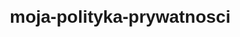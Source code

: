 # moja-polityka-prywatnosci
<!DOCTYPE html>
<html lang="pl">
<head>
    <meta charset="UTF-8">
    <meta name="viewport" content="width=device-width, initial-scale=1.0">
    <title>Polityka prywatności</title>
    <style>
        body {
            font-family: Arial, sans-serif;
            margin: 20px;
        }

        #logo {
            max-width: 200px;
            height: auto;
        }
    </style>
</head>
<body>
    <header>
        <img id="logo" src="c:\Users\Wiktor\Desktop\WiseMedia\Identyfikacja WiseMedia\Logo przezroczyste.png" alt="Logo firmy">
    </header>

    <main>
        <h1>Polityka prywatności</h1>
        <p>Postanowienia ogólne 
            1.	Przedmiotowa Polityka Prywatności jest dokumentem zawierającym informacje o zasadach gromadzenia i przetwarzaniu danych udostępnionych za pomocą funkcji Facebook Lead Ad. 
            2.	Dane osobowe 
            3.	Administratorem danych osobowych uzyskanych poprzez formularz Facebook Lead Ad jest WiseMedia działająca pod CARFIX Monika Jańczyk. 
            4.	Z Inspektorem Ochrony Danych Osobowych można skontaktować się pod następującym adresem e-mail: wiktorjanczyk@gmail.com.
            5.	Przetwarzanie danych osobowych Użytkownika będzie się odbywać na podstawie art. 6 ust. 1 lit a) RODO, tj. udzielonej przez zgody, w celach marketingowych. Odbiorcami danych osobowych Użytkownika są lub zależnie od potrzeb administratora mogą być pracownicy i współpracownicy WiseMedia, podwykonawcy WiseMedia w zakresie usług związanych z marketingiem oraz portal Facebook. 
            6.	Dane osobowe Użytkownika będą przetwarzane w celach marketingowych do czasu odwołania zgody na przetwarzanie danych osobowych lub ustania celów marketingowych WiseMedia. 
            7.	W związku z podaniem danych osobowych Użytkownik ma prawo dostępu do treści swoich danych oraz prawo ich sprostowania, prawo do żądania od WiseMedia usunięcia, ograniczenia przetwarzania danych oraz prawo do przenoszenia danych, prawo wniesienia sprzeciwu, prawo do cofnięcia zgody na ich przetwarzanie w dowolnym momencie bez wpływu na zgodność z prawem przetwarzania, którego dokonano na podstawie zgody wyrażonej przed jej cofnięciem. Użytkownik ma również prawo do wniesienia skargi do organu nadzoru – Prezesa Urzędu Ochrony Danych Osobowych. 
            8.	Podanie danych osobowych jest dobrowolne. Brak podania przez Użytkownika danych osobowych uniemożliwia jednak, udział w procesach marketingowych, w szczególności przesyłanie informacji handlowo-marketingowej. Cofnięcie zgody na przetwarzanie danych osobowych przez WiseMedia w zakresie realizacji zleceń na usługi marketingowe oferowane przez WiseMedia spowoduje zaprzestanie świadczenia usług. Cofnięcie zgody może nastąpić poprzez przesłanie przez Użytkownika na adres: wiktorjanczyk@gmail.com oświadczenia o cofnięciu zgody na przetwarzanie danych osobowych. 
            9.	Dane osobowe Użytkownika są przetwarzane przez WISEMEDIA za pomocą systemów komputerowych zapewniających bezpieczeństwo przetwarzania danych (między innymi poprzez szyfrowanie przesyłanych danych, cykliczne zmiany haseł dostępów) oraz poza systemem komputerowym z zapewnieniem środków technicznych i organizacyjnych zapewniających poziom bezpieczeństwa danych, adekwatny do ryzyka przetwarzania. Podmioty przetwarzające dane osobowe na zlecenie WISEMEDIA zostały zobowiązane do zapewnienia adekwatnego poziomu bezpieczeństwa danych Użytkownika. 
            10.	WISEMEDIA stosuje wymagane obowiązującymi przepisami zabezpieczenia zapewniające ochronę przetwarzanych danych osobowych, w szczególności ochronę przed udostępnieniem osobom nieupoważnionym. Poprzez uzupełnienie danych zawartych w formularzu Facebook Lead Ad Użytkownik przekazuje WISEMEDIA wskazane w formularzu Facebook Lead Ad dane osobowe, obejmujące: adres e-mail Użytkownika, imię i nazwisko Użytkownika, numer telefonu Użytkownika. 
            11.	Wyrażenie zgody na przetwarzanie przez WiseMedia danych osobowych, o których mowa w ust. 10 powyżej następuje przez zaznaczenie odpowiedniego okienka formularza, poprzez który Użytkownik przekazuje swoje dane osobowe na portalu Facebook.
            12.	Przesyłanie informacji handlowych oraz marketing bezpośredni przez telefon Uzyskując dane Użytkownika poprzez Facebook Lead Ad WiseMedia będzie kontaktował się z Użytkownikiem na podany adres e-mail w celu wysyłki treści marketingowych, które mogą stanowić informację handlową w rozumieniu ustawy z dnia 18 lipca 2002 roku o świadczeniu usług drogą elektroniczną. Użytkownik ma prawo w każdym momencie stwierdzić, że nie chce otrzymywać od WiseMedia powiadomień o charakterze marketingowym, w tym także wycofać już udzieloną zgodę. Cofnięcie zgody może nastąpić poprzez przesłanie przez Użytkownika na adres: wiktorjanczyk@gmail.com oświadczenia o cofnięciu zgody na przesyłanie informacji handlowej. Użytkownik wyraża zgodę na otrzymywanie od WiseMedia informacji handlowej poprzez zaznaczenie odpowiedniego okienka formularza, w którym udostępnia WISEMEDIA swoje dane. WiseMedia może się kontaktować z użytkownikiem również telefonicznie lub w formie sms na podany w formularzu numer telefonu Użytkownika w celu marketingu bezpośredniego produktów i usług WISEMEDIA. Użytkownik wyraża zgodę na korzystanie przez WiseMedia z telekomunikacyjnych urządzeń końcowych w celach marketingu bezpośredniego w rozumieniu art. 172 ustawy z dnia 16 lipca 2004 r. Prawo telekomunikacyjne, poprzez zaznaczenie odpowiedniego okienka formularza, w którym udostępnia WiseMedia swoje dane.
            13.	Obowiązywanie Polityki Prywatności Niniejsza Polityka Prywatności wchodzi w życie z dniem 01.01.2023 r.
            </p>

        <p> Dziękujemy. </p>
    </main>
</body>
</html>

